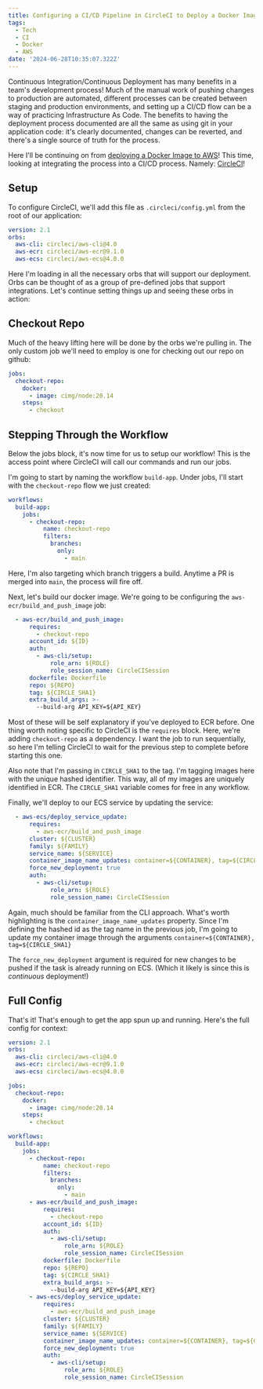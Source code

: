 ```yaml
---
title: Configuring a CI/CD Pipeline in CircleCI to Deploy a Docker Image to AWS ECS
tags:
  - Tech
  - CI
  - Docker
  - AWS
date: '2024-06-28T10:35:07.322Z'
---
```


Continuous Integration/Continuous Deployment has many benefits in a team's development process! Much of the manual work of pushing changes to production are automated, different processes can be created between staging and production environments, and setting up a CI/CD flow can be a way of practicing Infrastructure As Code. The benefits to having the deployment process documented are all the same as using git in your application code: it's clearly documented, changes can be reverted, and there's a single source of truth for the process. 

Here I'll be continuing on from [deploying a Docker Image to AWS](/deploydockertoaws)! This time, looking at integrating the process into a CI/CD process. Namely: [CircleCI](https://circleci.com/)!

## Setup

To configure CircleCI, we'll add this file as `.circleci/config.yml` from the root of our application:

```yml
version: 2.1
orbs:
  aws-cli: circleci/aws-cli@4.0
  aws-ecr: circleci/aws-ecr@9.1.0
  aws-ecs: circleci/aws-ecs@4.0.0
```

Here I'm loading in all the necessary orbs that will support our deployment. Orbs can be thought of as a group of pre-defined jobs that support integrations. Let's continue setting things up and seeing these orbs in action:

## Checkout Repo

Much of the heavy lifting here will be done by the orbs we're pulling in. The only custom job we'll need to employ is one for checking out our repo on github:

```yml
jobs:
  checkout-repo:
    docker:
      - image: cimg/node:20.14
    steps:
      - checkout
```

## Stepping Through the Workflow

Below the jobs block, it's now time for us to setup our workflow! This is the access point where CircleCI will call our commands and run our jobs.

I'm going to start by naming the workflow `build-app`. Under jobs, I'll start with the `checkout-repo` flow we just created:

```yml
workflows:
  build-app:
    jobs:
      - checkout-repo:
          name: checkout-repo
          filters:
            branches:
              only:
                - main
```

Here, I'm also targeting which branch triggers a build. Anytime a PR is merged into `main`, the process will fire off.

Next, let's build our docker image. We're going to be configuring the `aws-ecr/build_and_push_image` job:


```yml
  - aws-ecr/build_and_push_image:
	  requires:
	    - checkout-repo
	  account_id: ${ID}
	  auth:
	    - aws-cli/setup:
	        role_arn: ${ROLE}
	        role_session_name: CircleCISession
	  dockerfile: Dockerfile
	  repo: ${REPO}
	  tag: ${CIRCLE_SHA1}
	  extra_build_args: >-
	    --build-arg API_KEY=${API_KEY}
```

Most of these will be self explanatory if you've deployed to ECR before. One thing worth noting specific to CircleCI is the `requires` block. Here, we're adding `checkout-repo` as a dependency. I want the job to run sequentially, so here I'm telling CircleCI to wait for the previous step to complete before starting this one.

Also note that I'm passing in `CIRCLE_SHA1` to the tag. I'm tagging images here with the unique hashed identifier. This way, all of my images are uniquely identified in ECR. The `CIRCLE_SHA1` variable comes for free in any workflow.

Finally, we'll deploy to our ECS service by updating the service:

```yml
  - aws-ecs/deploy_service_update:
      requires:
        - aws-ecr/build_and_push_image
      cluster: ${CLUSTER}
      family: ${FAMILY}
      service_name: ${SERVICE}
      container_image_name_updates: container=${CONTAINER}, tag=${CIRCLE_SHA1}
      force_new_deployment: true
      auth:
        - aws-cli/setup:
            role_arn: ${ROLE}
            role_session_name: CircleCISession
```

Again, much should be familiar from the CLI approach. What's worth highlighting is the `container_image_name_updates` property. Since I'm defining the hashed id as the tag name in the previous job, I'm going to update my container image through the arguments `container=${CONTAINER}, tag=${CIRCLE_SHA1}`

The `force_new_deployment` argument is required for new changes to be pushed if the task is already running on ECS. (Which it likely is since this is _continuous_ deployment!)

## Full Config

That's it! That's enough to get the app spun up and running. Here's the full config for context:


```yml
version: 2.1
orbs:
  aws-cli: circleci/aws-cli@4.0
  aws-ecr: circleci/aws-ecr@9.1.0
  aws-ecs: circleci/aws-ecs@4.0.0

jobs:
  checkout-repo:
    docker:
      - image: cimg/node:20.14
    steps:
      - checkout

workflows:
  build-app:
    jobs:
      - checkout-repo:
          name: checkout-repo
          filters:
            branches:
              only:
                - main
      - aws-ecr/build_and_push_image:
          requires:
            - checkout-repo
          account_id: ${ID}
          auth:
            - aws-cli/setup:
                role_arn: ${ROLE}
                role_session_name: CircleCISession
          dockerfile: Dockerfile
          repo: ${REPO}
          tag: ${CIRCLE_SHA1}
          extra_build_args: >-
            --build-arg API_KEY=${API_KEY}
      - aws-ecs/deploy_service_update:
          requires:
            - aws-ecr/build_and_push_image
          cluster: ${CLUSTER}
          family: ${FAMILY}
          service_name: ${SERVICE}
          container_image_name_updates: container=${CONTAINER}, tag=${CIRCLE_SHA1}
          force_new_deployment: true
          auth:
            - aws-cli/setup:
                role_arn: ${ROLE}
                role_session_name: CircleCISession
```